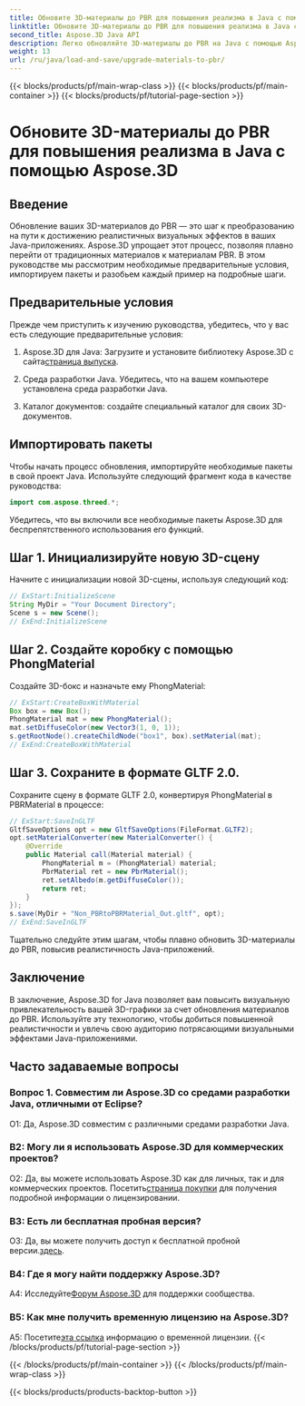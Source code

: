 ```yaml
---
title: Обновите 3D-материалы до PBR для повышения реализма в Java с помощью Aspose.3D
linktitle: Обновите 3D-материалы до PBR для повышения реализма в Java с помощью Aspose.3D
second_title: Aspose.3D Java API
description: Легко обновляйте 3D-материалы до PBR на Java с помощью Aspose.3D. Достигните повышенного реализма для захватывающих визуальных эффектов.
weight: 13
url: /ru/java/load-and-save/upgrade-materials-to-pbr/
---
```


{{< blocks/products/pf/main-wrap-class >}}
{{< blocks/products/pf/main-container >}}
{{< blocks/products/pf/tutorial-page-section >}}

# Обновите 3D-материалы до PBR для повышения реализма в Java с помощью Aspose.3D

## Введение

Обновление ваших 3D-материалов до PBR — это шаг к преобразованию на пути к достижению реалистичных визуальных эффектов в ваших Java-приложениях. Aspose.3D упрощает этот процесс, позволяя плавно перейти от традиционных материалов к материалам PBR. В этом руководстве мы рассмотрим необходимые предварительные условия, импортируем пакеты и разобьем каждый пример на подробные шаги.

## Предварительные условия

Прежде чем приступить к изучению руководства, убедитесь, что у вас есть следующие предварительные условия:

1.  Aspose.3D для Java: Загрузите и установите библиотеку Aspose.3D с сайта[страница выпуска](https://releases.aspose.com/3d/java/).

2. Среда разработки Java. Убедитесь, что на вашем компьютере установлена среда разработки Java.

3. Каталог документов: создайте специальный каталог для своих 3D-документов.

## Импортировать пакеты

Чтобы начать процесс обновления, импортируйте необходимые пакеты в свой проект Java. Используйте следующий фрагмент кода в качестве руководства:

```java
import com.aspose.threed.*;
```

Убедитесь, что вы включили все необходимые пакеты Aspose.3D для беспрепятственного использования его функций.

## Шаг 1. Инициализируйте новую 3D-сцену

Начните с инициализации новой 3D-сцены, используя следующий код:

```java
// ExStart:InitializeScene
String MyDir = "Your Document Directory";
Scene s = new Scene();
// ExEnd:InitializeScene
```

## Шаг 2. Создайте коробку с помощью PhongMaterial

Создайте 3D-бокс и назначьте ему PhongMaterial:

```java
// ExStart:CreateBoxWithMaterial
Box box = new Box();
PhongMaterial mat = new PhongMaterial();
mat.setDiffuseColor(new Vector3(1, 0, 1));
s.getRootNode().createChildNode("box1", box).setMaterial(mat);
// ExEnd:CreateBoxWithMaterial
```

## Шаг 3. Сохраните в формате GLTF 2.0.

Сохраните сцену в формате GLTF 2.0, конвертируя PhongMaterial в PBRMaterial в процессе:

```java
// ExStart:SaveInGLTF
GltfSaveOptions opt = new GltfSaveOptions(FileFormat.GLTF2);
opt.setMaterialConverter(new MaterialConverter() {
    @Override
    public Material call(Material material) {
        PhongMaterial m = (PhongMaterial) material;
        PbrMaterial ret = new PbrMaterial();
        ret.setAlbedo(m.getDiffuseColor());
        return ret;
    }
});
s.save(MyDir + "Non_PBRtoPBRMaterial_Out.gltf", opt);
// ExEnd:SaveInGLTF
```

Тщательно следуйте этим шагам, чтобы плавно обновить 3D-материалы до PBR, повысив реалистичность Java-приложений.

## Заключение

В заключение, Aspose.3D for Java позволяет вам повысить визуальную привлекательность вашей 3D-графики за счет обновления материалов до PBR. Используйте эту технологию, чтобы добиться повышенной реалистичности и увлечь свою аудиторию потрясающими визуальными эффектами Java-приложениями.

## Часто задаваемые вопросы

### Вопрос 1. Совместим ли Aspose.3D со средами разработки Java, отличными от Eclipse?

О1: Да, Aspose.3D совместим с различными средами разработки Java.

### В2: Могу ли я использовать Aspose.3D для коммерческих проектов?

 О2: Да, вы можете использовать Aspose.3D как для личных, так и для коммерческих проектов. Посетить[страница покупки](https://purchase.aspose.com/buy) для получения подробной информации о лицензировании.

### В3: Есть ли бесплатная пробная версия?

О3: Да, вы можете получить доступ к бесплатной пробной версии.[здесь](https://releases.aspose.com/).

### В4: Где я могу найти поддержку Aspose.3D?

 А4: Исследуйте[Форум Aspose.3D](https://forum.aspose.com/c/3d/18) для поддержки сообщества.

### В5: Как мне получить временную лицензию на Aspose.3D?

 А5: Посетите[эта ссылка](https://purchase.aspose.com/temporary-license/) информацию о временной лицензии.
{{< /blocks/products/pf/tutorial-page-section >}}

{{< /blocks/products/pf/main-container >}}
{{< /blocks/products/pf/main-wrap-class >}}

{{< blocks/products/products-backtop-button >}}
